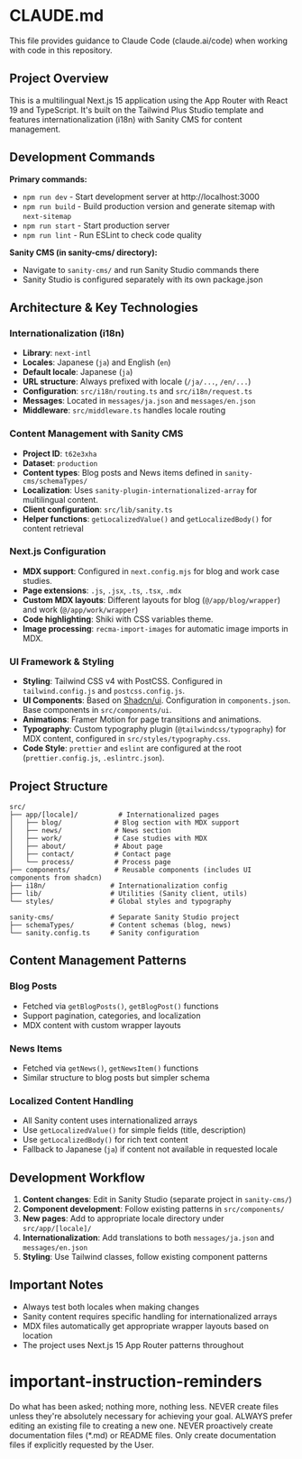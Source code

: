 # CLAUDE.md

This file provides guidance to Claude Code (claude.ai/code) when working with code in this repository.

## Project Overview

This is a multilingual Next.js 15 application using the App Router with React 19 and TypeScript. It's built on the Tailwind Plus Studio template and features internationalization (i18n) with Sanity CMS for content management.

## Development Commands

**Primary commands:**
- `npm run dev` - Start development server at http://localhost:3000
- `npm run build` - Build production version and generate sitemap with `next-sitemap`
- `npm run start` - Start production server
- `npm run lint` - Run ESLint to check code quality

**Sanity CMS (in sanity-cms/ directory):**
- Navigate to `sanity-cms/` and run Sanity Studio commands there
- Sanity Studio is configured separately with its own package.json

## Architecture & Key Technologies

### Internationalization (i18n)
- **Library**: `next-intl`
- **Locales**: Japanese (`ja`) and English (`en`)
- **Default locale**: Japanese (`ja`)
- **URL structure**: Always prefixed with locale (`/ja/...`, `/en/...`)
- **Configuration**: `src/i18n/routing.ts` and `src/i18n/request.ts`
- **Messages**: Located in `messages/ja.json` and `messages/en.json`
- **Middleware**: `src/middleware.ts` handles locale routing

### Content Management with Sanity CMS
- **Project ID**: `t62e3xha`
- **Dataset**: `production`
- **Content types**: Blog posts and News items defined in `sanity-cms/schemaTypes/`
- **Localization**: Uses `sanity-plugin-internationalized-array` for multilingual content.
- **Client configuration**: `src/lib/sanity.ts`
- **Helper functions**: `getLocalizedValue()` and `getLocalizedBody()` for content retrieval

### Next.js Configuration
- **MDX support**: Configured in `next.config.mjs` for blog and work case studies.
- **Page extensions**: `.js`, `.jsx`, `.ts`, `.tsx`, `.mdx`
- **Custom MDX layouts**: Different layouts for blog (`@/app/blog/wrapper`) and work (`@/app/work/wrapper`)
- **Code highlighting**: Shiki with CSS variables theme.
- **Image processing**: `recma-import-images` for automatic image imports in MDX.

### UI Framework & Styling
- **Styling**: Tailwind CSS v4 with PostCSS. Configured in `tailwind.config.js` and `postcss.config.js`.
- **UI Components**: Based on [Shadcn/ui](https://ui.shadcn.com/). Configuration in `components.json`. Base components in `src/components/ui`.
- **Animations**: Framer Motion for page transitions and animations.
- **Typography**: Custom typography plugin (`@tailwindcss/typography`) for MDX content, configured in `src/styles/typography.css`.
- **Code Style**: `prettier` and `eslint` are configured at the root (`prettier.config.js`, `.eslintrc.json`).

## Project Structure

```
src/
├── app/[locale]/          # Internationalized pages
│   ├── blog/             # Blog section with MDX support
│   ├── news/             # News section
│   ├── work/             # Case studies with MDX
│   ├── about/            # About page
│   ├── contact/          # Contact page
│   └── process/          # Process page
├── components/           # Reusable components (includes UI components from shadcn)
├── i18n/                # Internationalization config
├── lib/                 # Utilities (Sanity client, utils)
└── styles/              # Global styles and typography

sanity-cms/              # Separate Sanity Studio project
├── schemaTypes/         # Content schemas (blog, news)
└── sanity.config.ts     # Sanity configuration
```

## Content Management Patterns

### Blog Posts
- Fetched via `getBlogPosts()`, `getBlogPost()` functions
- Support pagination, categories, and localization
- MDX content with custom wrapper layouts

### News Items
- Fetched via `getNews()`, `getNewsItem()` functions
- Similar structure to blog posts but simpler schema

### Localized Content Handling
- All Sanity content uses internationalized arrays
- Use `getLocalizedValue()` for simple fields (title, description)
- Use `getLocalizedBody()` for rich text content
- Fallback to Japanese (`ja`) if content not available in requested locale

## Development Workflow

1. **Content changes**: Edit in Sanity Studio (separate project in `sanity-cms/`)
2. **Component development**: Follow existing patterns in `src/components/`
3. **New pages**: Add to appropriate locale directory under `src/app/[locale]/`
4. **Internationalization**: Add translations to both `messages/ja.json` and `messages/en.json`
5. **Styling**: Use Tailwind classes, follow existing component patterns

## Important Notes

- Always test both locales when making changes
- Sanity content requires specific handling for internationalized arrays
- MDX files automatically get appropriate wrapper layouts based on location
- The project uses Next.js 15 App Router patterns throughout

# important-instruction-reminders
Do what has been asked; nothing more, nothing less.
NEVER create files unless they're absolutely necessary for achieving your goal.
ALWAYS prefer editing an existing file to creating a new one.
NEVER proactively create documentation files (*.md) or README files. Only create documentation files if explicitly requested by the User.